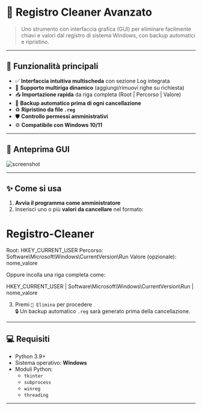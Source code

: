 # 🧹 Registro Cleaner Avanzato

> Uno strumento con interfaccia grafica (GUI) per eliminare facilmente chiavi e valori dal registro di sistema Windows, con backup automatici e ripristino.

---

## 🚀 Funzionalità principali

- ✅ **Interfaccia intuitiva multischeda** con sezione Log integrata
- 🧩 **Supporto multiriga dinamico** (aggiungi/rimuovi righe su richiesta)
- 📥 **Importazione rapida** da riga completa (Root | Percorso | Valore)
- 💾 **Backup automatico prima di ogni cancellazione**
- ♻️ **Ripristino da file `.reg`**
- 🛡️ **Controllo permessi amministrativi**
- ⚙️ **Compatibile con Windows 10/11**

---

## 📸 Anteprima GUI

![screenshot](docs/screenshot.png)

---

## ✨ Come si usa

1. **Avvia il programma come amministratore**
2. Inserisci uno o più **valori da cancellare** nel formato:

# Registro-Cleaner
Root: HKEY_CURRENT_USER
Percorso: Software\Microsoft\Windows\CurrentVersion\Run
Valore (opzionale): nome_valore


Oppure incolla una riga completa come:

HKEY_CURRENT_USER | Software\Microsoft\Windows\CurrentVersion\Run | nome_valore


3. Premi `🧹 Elimina` per procedere  
   🔒 Un backup automatico `.reg` sarà generato prima della cancellazione.

---

## 💻 Requisiti

- Python 3.9+  
- Sistema operativo: **Windows**
- Moduli Python:
  - `tkinter`
  - `subprocess`
  - `winreg`
  - `threading`

---
